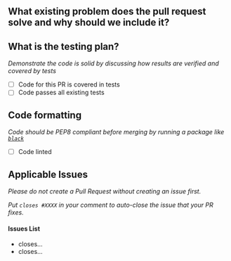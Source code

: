## What existing problem does the pull request solve and why should we include it?


## What is the testing plan?

*Demonstrate the code is solid by discussing how results are verified and covered by tests*

 - [ ] Code for this PR is covered in tests 
 - [ ] Code passes all existing tests

## Code formatting
*Code should be PEP8 compliant before merging by running a package like [`black`](https://pypi.org/project/black/)*

 - [ ] Code linted

## Applicable Issues
*Please do not create a Pull Request without creating an issue first.*

*Put `closes #XXXX` in your comment to auto-close the issue that your PR fixes.*

 
#### Issues List

 -  closes...
 -  closes...


